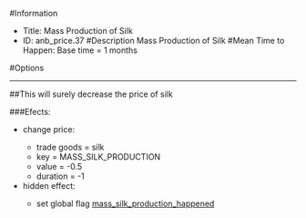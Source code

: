 #Information
 - Title: Mass Production of Silk
 - ID: anb_price.37
#Description
Mass Production of Silk
#Mean Time to Happen:
Base time = 1 months

#Options

___
##This will surely decrease the price of silk

###Efects:<ul><li>change price:</li><ul><li>trade goods = silk</li><li>key = MASS_SILK_PRODUCTION</li><li>value = -0.5</li><li>duration = -1</li></ul><li>hidden effect:</li><ul><li>set global flag [mass_silk_production_happened](../flags/mass_silk_production_happened.md)</li></ul></ul>
